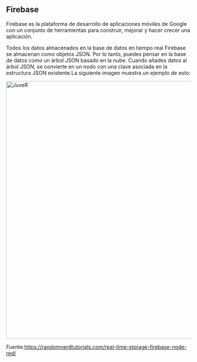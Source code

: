 ## Firebase 
Firebase es la plataforma de desarrollo de aplicaciones móviles de Google con un conjunto de herramientas para construir, mejorar y hacer crecer una aplicación. 

Todos los datos almacenados en la base de datos en tiempo real Firebase se almacenan como objetos JSON. Por lo tanto, puedes pensar en la base de datos como un árbol JSON basado en la nube. Cuando añades datos al árbol JSON, se convierte en un nodo con una clave asociada en la estructura JSON existente.La siguiente imagen muestra un ejemplo de esto:


<img src="https://i0.wp.com/randomnerdtutorials.com/wp-content/uploads/2023/01/Firebase-RTDB-Examples.png?w=750&quality=100&strip=all&ssl=1" alt="JuveR" width="700px">

Fuente:https://randomnerdtutorials.com/real-time-storage-firebase-node-red/ 
